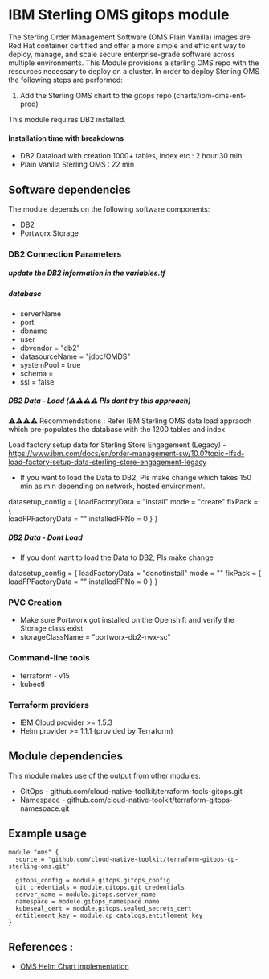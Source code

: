 #  IBM Sterling OMS gitops module

The Sterling Order Management Software (OMS Plain Vanilla) images are Red Hat container certified and offer a more simple and efficient way to deploy, manage, and scale secure enterprise-grade software across multiple environments. This Module provisions a sterling OMS repo with the resources necessary to deploy on a cluster. In order to deploy Sterling OMS the following steps are performed:

1. Add the Sterling OMS chart to the gitops repo (charts/ibm-oms-ent-prod)

This module requires DB2 installed.

#### Installation time with breakdowns 

- DB2 Dataload with creation 1000+ tables, index etc : 2 hour 30 min
- Plain Vanilla Sterling OMS : 22 min

## Software dependencies

The module depends on the following software components:
- DB2 
- Portworx Storage
  

### DB2 Connection Parameters

##### update the DB2 information in the variables.tf

##### database 
- serverName 
- port 
- dbname 
- user 
- dbvendor = "db2"
- datasourceName =  "jdbc/OMDS"
- systemPool =  true
- schema = 
- ssl =  false    


##### DB2 Data - Load (⚠️⚠️⚠️⚠️ Pls dont try this approach)

⚠️⚠️⚠️⚠️ Recommendations : Refer IBM Sterling OMS data load appraoch which pre-populates the database with the 1200 tables and index 

Load factory setup data for Sterling Store Engagement (Legacy) - https://www.ibm.com/docs/en/order-management-sw/10.0?topic=lfsd-load-factory-setup-data-sterling-store-engagement-legacy

- If you want to load the Data to DB2, Pls make change which takes 150 min as min depending on network, hosted environment.

datasetup_config = {
  loadFactoryData = "install"
      mode = "create"
      fixPack = {  
        loadFPFactoryData = ""
        installedFPNo = 0
      }
  }   

##### DB2 Data - Dont Load  
- If you dont want to load the Data to DB2, Pls make change

datasetup_config = {
  loadFactoryData = "donotinstall"
      mode = ""
      fixPack = {  
        loadFPFactoryData = ""
        installedFPNo = 0
      }
  } 

### PVC Creation

- Make sure Portworx got installed on the Openshift and verify the Storage class exist
- storageClassName = "portworx-db2-rwx-sc"

### Command-line tools

- terraform - v15
- kubectl

### Terraform providers

- IBM Cloud provider >= 1.5.3
- Helm provider >= 1.1.1 (provided by Terraform)

## Module dependencies

This module makes use of the output from other modules:

- GitOps - github.com/cloud-native-toolkit/terraform-tools-gitops.git
- Namespace - github.com/cloud-native-toolkit/terraform-gitops-namespace.git

## Example usage

```
module "oms" {
  source = "github.com/cloud-native-toolkit/terraform-gitops-cp-sterling-oms.git"

  gitops_config = module.gitops.gitops_config
  git_credentials = module.gitops.git_credentials
  server_name = module.gitops.server_name
  namespace = module.gitops_namespace.name
  kubeseal_cert = module.gitops.sealed_secrets_cert
  entitlement_key = module.cp_catalogs.entitlement_key  
}
```
## References :

- [OMS Helm Chart implementation](https://github.com/IBM/charts/blob/master/repo/ibm-helm/ibm-oms-ent-prod.md#ssl-configurations-for-securing-external-connections)
